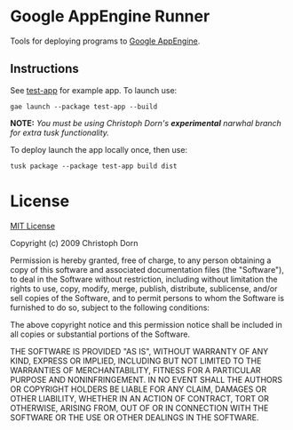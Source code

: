 
Google AppEngine Runner
=======================

Tools for deploying programs to [Google AppEngine](http://code.google.com/appengine/).


Instructions
------------

See [test-app](http://github.com/cadorn/gae-runner/tree/master/packages/test-app/) for example app. To launch use:

    gae launch --package test-app --build
    
**NOTE:** *You must be using Christoph Dorn's **experimental** narwhal branch for extra tusk functionality.*

To deploy launch the app locally once, then use:

    tusk package --package test-app build dist


License
=======

[MIT License](http://www.opensource.org/licenses/mit-license.php)

Copyright (c) 2009 Christoph Dorn

Permission is hereby granted, free of charge, to any person obtaining a copy
of this software and associated documentation files (the "Software"), to deal
in the Software without restriction, including without limitation the rights
to use, copy, modify, merge, publish, distribute, sublicense, and/or sell
copies of the Software, and to permit persons to whom the Software is
furnished to do so, subject to the following conditions:

The above copyright notice and this permission notice shall be included in
all copies or substantial portions of the Software.

THE SOFTWARE IS PROVIDED "AS IS", WITHOUT WARRANTY OF ANY KIND, EXPRESS OR
IMPLIED, INCLUDING BUT NOT LIMITED TO THE WARRANTIES OF MERCHANTABILITY,
FITNESS FOR A PARTICULAR PURPOSE AND NONINFRINGEMENT. IN NO EVENT SHALL THE
AUTHORS OR COPYRIGHT HOLDERS BE LIABLE FOR ANY CLAIM, DAMAGES OR OTHER
LIABILITY, WHETHER IN AN ACTION OF CONTRACT, TORT OR OTHERWISE, ARISING FROM,
OUT OF OR IN CONNECTION WITH THE SOFTWARE OR THE USE OR OTHER DEALINGS IN
THE SOFTWARE.
